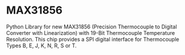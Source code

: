 # MAX31856
Python Library for new MAX31856 (Precision Thermocouple to Digital Converter with Linearization) with 19-Bit Thermocouple Temperature Resolution.  This chip provides a SPI digital interface for Thermocouple Types B, E, J, K, N, R, S or T.
